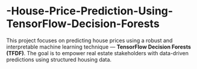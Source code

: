 # -House-Price-Prediction-Using-TensorFlow-Decision-Forests
This project focuses on predicting house prices using a robust and interpretable machine learning technique — **TensorFlow Decision Forests (TFDF)**. The goal is to empower real estate stakeholders with data-driven predictions using structured housing data.
